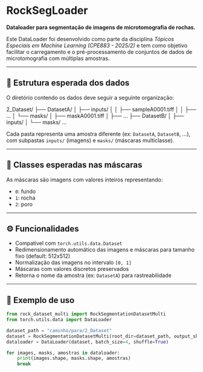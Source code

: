 # RockSegLoader

**Dataloader para segmentação de imagens de microtomografia de rochas.**

Este DataLoader foi desenvolvido como parte da disciplina *Tópicos Especiais em Machine Learning (CPE883 - 2025/2)* e tem como objetivo facilitar o carregamento e o pré-processamento de conjuntos de dados de microtomografia com múltiplas amostras.

---

## 📁 Estrutura esperada dos dados

O diretório contendo os dados deve seguir a seguinte organização:

2_Dataset/
├── DatasetA/
│ ├── inputs/
│ │ ├── sampleA0001.tiff
│ │ ├── ...
│ └── masks/
│ ├── maskA0001.tiff
│ ├── ...
├── DatasetB/
│ ├── inputs/
│ └── masks/
...


Cada pasta representa uma amostra diferente (ex: `DatasetA`, `DatasetB`, ...), com subpastas `inputs/` (imagens) e `masks/` (máscaras multiclasse).

---

## 🧠 Classes esperadas nas máscaras

As máscaras são imagens com valores inteiros representando:

- `0`: fundo  
- `1`: rocha  
- `2`: poro  

---

## ⚙️ Funcionalidades

- Compatível com `torch.utils.data.Dataset`
- Redimensionamento automático das imagens e máscaras para tamanho fixo (default: 512x512)
- Normalização das imagens no intervalo `[0, 1]`
- Máscaras com valores discretos preservados
- Retorna o nome da amostra (ex: `DatasetA`) para rastreabilidade

---

## 🚀 Exemplo de uso

```python
from rock_dataset_multi import RockSegmentationDatasetMulti
from torch.utils.data import DataLoader

dataset_path = "caminho/para/2_Dataset"
dataset = RockSegmentationDatasetMulti(root_dir=dataset_path, output_shape=(512, 512))
dataloader = DataLoader(dataset, batch_size=4, shuffle=True)

for images, masks, amostras in dataloader:
    print(images.shape, masks.shape, amostras)
    break

